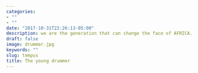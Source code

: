 ```yaml
---
categories:
- ""
- ""
date: "2017-10-31T22:26:13-05:00"
description: we are the generation that can change the face of AFRICA.
draft: false
image: drummer.jpg
keywords: ""
slug: tempus
title: The young drummer
---
```


